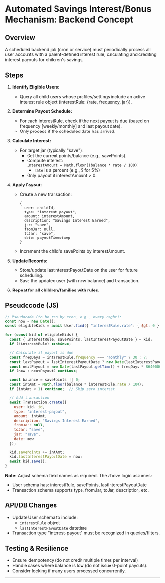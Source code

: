 # Automated Savings Interest/Bonus Mechanism: Backend Concept

## Overview
A scheduled backend job (cron or service) must periodically process all user accounts with a parent-defined interest rule, calculating and crediting interest payouts for children's savings.

## Steps

1. **Identify Eligible Users:**
   - Query all child users whose profiles/settings include an active interest rule object (interestRule: {rate, frequency, jar}).

2. **Determine Payout Schedule:**
   - For each interestRule, check if the next payout is due (based on frequency [weekly/monthly] and last payout date).
   - Only process if the scheduled date has arrived.

3. **Calculate Interest:**
   - For target jar (typically "save"):
     - Get the current points/balance (e.g., savePoints).
     - Compute interest:  
       `interestAmount = Math.floor((balance * rate / 100))`
         - `rate` is a percent (e.g., 5 for 5%)
     - Only payout if interestAmount > 0.

4. **Apply Payout:**
   - Create a new transaction:
     ```
     {
       user: childId,
       type: "interest-payout",
       amount: interestAmount,
       description: "Savings Interest Earned",
       jar: "save",
       fromJar: null,
       toJar: "save",
       date: payoutTimestamp
     }
     ```
   - Increment the child's savePoints by interestAmount.

5. **Update Records:**
   - Store/update lastInterestPayoutDate on the user for future scheduling.
   - Save the updated user (with new balance) and transaction.

6. **Repeat for all children/families with rules.**


## Pseudocode (JS)

```js
// Pseudocode (to be run by cron, e.g., every night):
const now = new Date();
const eligibleKids = await User.find({ "interestRule.rate": { $gt: 0 } });

for (const kid of eligibleKids) {
  const { interestRule, savePoints, lastInterestPayoutDate } = kid;
  if (!interestRule) continue;

  // Calculate if payout is due
  const freqDays = interestRule.frequency === "monthly" ? 30 : 7;
  const lastPayout = lastInterestPayoutDate ? new Date(lastInterestPayoutDate) : kid.createdAt;
  const nextPayout = new Date(lastPayout.getTime() + freqDays * 86400000);
  if (now < nextPayout) continue;

  const balance = savePoints || 0;
  const intAmt = Math.floor(balance * interestRule.rate / 100);
  if (intAmt < 1) continue;  // Skip zero interest

  // Add transaction
  await Transaction.create({
    user: kid._id,
    type: "interest-payout",
    amount: intAmt,
    description: "Savings Interest Earned",
    fromJar: null,
    toJar: "save",
    jar: "save",
    date: now
  });

  kid.savePoints += intAmt;
  kid.lastInterestPayoutDate = now;
  await kid.save();
}
```

**Note:** Adjust schema field names as required. The above logic assumes:
- User schema has: interestRule, savePoints, lastInterestPayoutDate
- Transaction schema supports type, fromJar, toJar, description, etc.

## API/DB Changes
- Update User schema to include:
  - `interestRule` object
  - `lastInterestPayoutDate` datetime
- Transaction type "interest-payout" must be recognized in queries/filters.

## Testing & Resilience
- Ensure idempotency (do not credit multiple times per interval).
- Handle cases where balance is low (do not issue 0-point payouts).
- Consider locking if many users processed concurrently.

---
